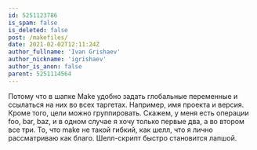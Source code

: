 ```yaml
---
id: 5251123786
is_spam: false
is_deleted: false
post: /makefiles/
date: 2021-02-02T12:11:24Z
author_fullname: 'Ivan Grishaev'
author_nickname: 'igrishaev'
author_is_anon: false
parent: 5251114564
---
```


<p>Потому что в шапке Make удобно задать глобальные переменные и ссылаться на них во всех таргетах. Например, имя проекта и версия. Кроме того, цели можно группировать. Скажем, у меня есть операции foo, bar, baz, и в одном случае я хочу только первые два, а во втором все три. То, что make не такой гибкий, как шелл, что я лично рассматриваю как благо. Шелл-скрипт быстро становится лапшой.</p>
